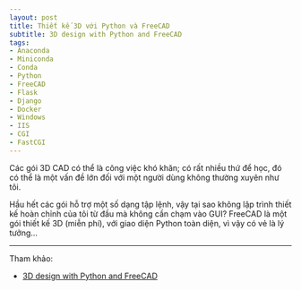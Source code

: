 ```yaml
---
layout: post
title: Thiết kế 3D với Python và FreeCAD
subtitle: 3D design with Python and FreeCAD
tags:
- Anaconda
- Miniconda
- Conda
- Python
- FreeCAD
- Flask
- Django
- Docker
- Windows
- IIS
- CGI
- FastCGI
---
```


Các gói 3D CAD có thể là công việc khó khăn; có rất nhiều thứ để học, đó có thể là một vấn đề lớn đối với một người dùng không thường xuyên như tôi.

Hầu hết các gói hỗ trợ một số dạng tập lệnh, vậy tại sao không lập trình thiết kế hoàn chỉnh của tôi từ đầu mà không cần chạm vào GUI? FreeCAD là một gói thiết kế 3D (miễn phí), với giao diện Python toàn diện, vì vậy có vẻ là lý tưởng…








-----
Tham khảo:
- [3D design with Python and FreeCAD](https://iosoft.blog/2019/05/22/3d-design-python-freecad/)


